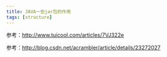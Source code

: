 ```yaml
---
title: JAVA一些jar包的作用
tags: [structure]
---
```


参考：http://www.tuicool.com/articles/7VJ322e

参考：http://blog.csdn.net/acrambler/article/details/23272027